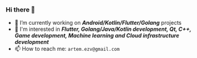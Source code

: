 ### Hi there 👋

- 🔭 I’m currently working on ***Android/Kotlin/Flutter/Golang*** projects
- 🌱 I'm interested in ***Flutter, Golang/Java/Kotlin development, Qt, C++, Game development, Machine learning and Cloud infrastructure development***
- 📫 How to reach me: `artem.ezv@gmail.com`

<!--
**aezvenkov/aezvenkov** is a ✨ _special_ ✨ repository because its `README.md` (this file) appears on your GitHub profile.

Here are some ideas to get you started:

...
- 🌱 I’m currently learning ...
- 👯 I’m looking to collaborate on ...
- 🤔 I’m looking for help with ...
- 💬 Ask me about ...
- 📫 How to reach me: ...
- 😄 Pronouns: ...
- ⚡ Fun fact: ...
-->
